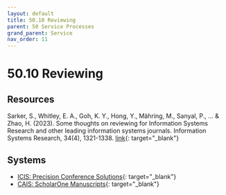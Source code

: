 ```yaml
---
layout: default
title: 50.10 Reviewing
parent: 50 Service Processes
grand_parent: Service
nav_order: 11
---
```


# 50.10 Reviewing

## Resources

Sarker, S., Whitley, E. A., Goh, K. Y., Hong, Y., Mähring, M., Sanyal, P., ... & Zhao, H. (2023). Some thoughts on reviewing for Information Systems Research and other leading information systems journals. Information Systems Research, 34(4), 1321-1338. [link](https://pubsonline.informs.org/doi/full/10.1287/isre.2023.editorial.v34.n4){: target="_blank"}

## Systems

- [ICIS: Precision Conference Solutions](https://new.precisionconference.com/user/login){: target="_blank"}
- [CAIS: ScholarOne Manuscripts](https://mc.manuscriptcentral.com/cais){: target="_blank"}
